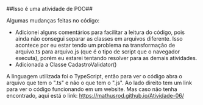 ##Isso é uma atividade de POO##

Algumas mudanças feitas no código: 
 - Adicionei alguns comentários para facilitar a leitura do código, pois ainda não consegui separar as classes em arquivos diferente. Isso acontece por eu estar tendo um problema na transformação de arquivo.ts para arquivo.js (que é o tipo de script que o navegador executa), porém eu estarei tentando resolver para as demais atividades. 
 - Adicionada a Classe CadastroValidator()

A linguagem utilizada foi o TypeScript, então para ver o código abra o arquivo que tem o ".ts" e não o que tem o ".js".
Ao lado direito tem um link para ver o código funcionando em um website.
Mas caso não tenha encontrado, aqui está o link: https://mathusrod.github.io/Atividade-06/

